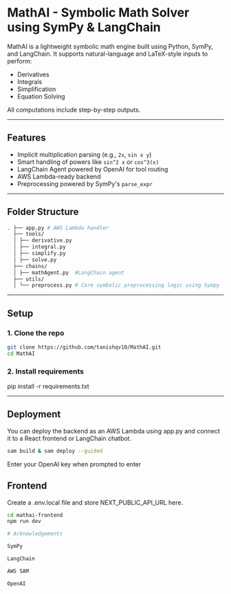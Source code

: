 # MathAI - Symbolic Math Solver using SymPy & LangChain

MathAI is a lightweight symbolic math engine built using Python, SymPy, and LangChain. It supports natural-language and LaTeX-style inputs to perform:

- Derivatives
- Integrals
- Simplification
- Equation Solving

All computations include step-by-step outputs.

---

## Features

- Implicit multiplication parsing (e.g., `2x`, `sin x y`)
- Smart handling of powers like `sin^2 x` or `cos^3(x)`
- LangChain Agent powered by OpenAI for tool routing
- AWS Lambda-ready backend
- Preprocessing powered by SymPy's `parse_expr`

---

## Folder Structure

```bash
. ├── app.py # AWS Lambda handler 
  ├── tools/ 
  │ ├── derivative.py 
  │ ├── integral.py 
  │ ├── simplify.py 
  │ ├── solve.py
  ├── chains/ 
  │ ├── mathAgent.py  #LangChain agent
  ├── utils/ 
  │ └── preprocess.py # Core symbolic preprocessing logic using Sympy
```
  
---

## Setup

### 1. Clone the repo

```bash
git clone https://github.com/tanishqv10/MathAI.git
cd MathAI

```

### 2. Install requirements
pip install -r requirements.txt

---

## Deployment
You can deploy the backend as an AWS Lambda using app.py and connect it to a React frontend or LangChain chatbot.

```bash
sam build & sam deploy --guided
```
Enter your OpenAI key when prompted to enter

## Frontend

Create a .env.local file and store NEXT_PUBLIC_API_URL here.

```bash
cd mathai-frontend
npm run dev

# Acknowledgements

SymPy

LangChain

AWS SAM

OpenAI
